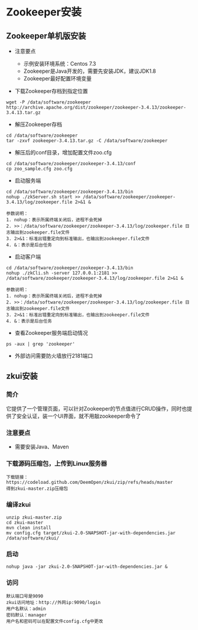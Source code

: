# Zookeeper安装

## Zookeeper单机版安装

* 注意要点
  * 示例安装环境系统：Centos 7.3
  * Zookeeper是Java开发的，需要先安装JDK，建议JDK1.8
  * Zookeeper最好配置环境变量

* 下载Zookeeper存档到指定位置
```text
wget -P /data/software/zookeeper http://archive.apache.org/dist/zookeeper/zookeeper-3.4.13/zookeeper-3.4.13.tar.gz
```

* 解压Zookeeper存档
```text
cd /data/software/zookeeper 
tar -zxvf zookeeper-3.4.13.tar.gz -C /data/software/zookeeper
```

* 解压后的conf目录，增加配置文件zoo.cfg
```text
cd /data/software/zookeeper/zookeeper-3.4.13/conf
cp zoo_sample.cfg zoo.cfg
```

* 启动服务端
```text
cd /data/software/zookeeper/zookeeper-3.4.13/bin
nohup ./zkServer.sh start >> /data/software/zookeeper/zookeeper-3.4.13/log/zookeeper.file 2>&1 &

参数说明：
1. nohup：表示所属终端关闭后，进程不会死掉
2. >>：/data/software/zookeeper/zookeeper-3.4.13/log/zookeeper.file 日志输出到zookeeper.file文件
3. 2>&1：标准出错重定向到标准输出，也输出到zookeeper.file文件
4. &：表示是后台任务
```

* 启动客户端
```text
cd /data/software/zookeeper/zookeeper-3.4.13/bin
nohup ./zkCli.sh -server 127.0.0.1:2181 >> /data/software/zookeeper/zookeeper-3.4.13/log/zookeeper.file 2>&1 &

参数说明：
1. nohup：表示所属终端关闭后，进程不会死掉
2. >>：/data/software/zookeeper/zookeeper-3.4.13/log/zookeeper.file 日志输出到zookeeper.file文件
3. 2>&1：标准出错重定向到标准输出，也输出到zookeeper.file文件
4. &：表示是后台任务
```

* 查看Zookeeper服务端启动情况
```text
ps -aux | grep 'zookeeper'
```

* 外部访问需要防火墙放行2181端口

## zkui安装

### 简介
它提供了一个管理页面，可以针对Zookeeper的节点值进行CRUD操作，同时也提供了安全认证，装一个UI界面，就不用敲zookeeper命令了

### 注意要点
* 需要安装Java、Maven

### 下载源码压缩包，上传到Linux服务器
```text
下载链接：https://codeload.github.com/DeemOpen/zkui/zip/refs/heads/master
得到zkui-master.zip压缩包
```

### 编译zkui
```text
unzip zkui-master.zip
cd zkui-master
mvn clean install
mv config.cfg target/zkui-2.0-SNAPSHOT-jar-with-dependencies.jar /data/software/zkui/
```

### 启动
```text
nohup java -jar zkui-2.0-SNAPSHOT-jar-with-dependencies.jar &
```

### 访问
```text
默认端口号是9090
zkui访问地址：http://外网ip:9090/login
用户名默认：admin
密码默认：manager
用户名和密码可以在配置文件config.cfg中更改
```